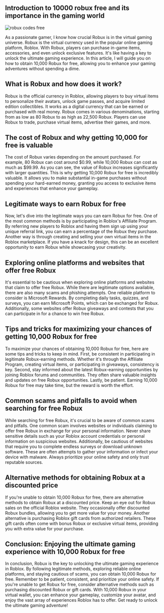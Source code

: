 Introduction to 10000 robux free and its importance in the gaming world
------------------------------------------------------------

<img src="https://i.ytimg.com/vi/l6qQqUHS2DE/maxresdefault.jpg" alt="robux codes free" style="max-width: 100%;">

As a passionate gamer, I know how crucial Robux is in the virtual gaming universe. Robux is the virtual currency used in the popular online gaming platform, Roblox. With Robux, players can purchase in-game items, accessories, and even unlock exclusive features. It's like having a key to unlock the ultimate gaming experience. In this article, I will guide you on how to obtain 10,000 Robux for free, allowing you to enhance your gaming adventures without spending a dime.

What is Robux and how does it work?
-----------------------------------

Robux is the official currency in Roblox, allowing players to buy virtual items to personalize their avatars, unlock game passes, and acquire limited edition collectibles. It works as a digital currency that can be earned or purchased with real money. Robux comes in various denominations, starting from as low as 80 Robux to as high as 22,500 Robux. Players can use Robux to trade, purchase virtual items, advertise their games, and more.

The cost of Robux and why getting 10,000 for free is valuable
-------------------------------------------------------------

The cost of Robux varies depending on the amount purchased. For example, 80 Robux can cost around $0.99, while 10,000 Robux can cost as much as $99.99. As you can see, the value of Robux increases significantly with larger quantities. This is why getting 10,000 Robux for free is incredibly valuable. It allows you to make substantial in-game purchases without spending your hard-earned money, granting you access to exclusive items and experiences that enhance your gameplay.

Legitimate ways to earn Robux for free
--------------------------------------

Now, let's dive into the legitimate ways you can earn Robux for free. One of the most common methods is by participating in Roblox's Affiliate Program. By referring new players to Roblox and having them sign up using your unique referral link, you can earn a percentage of the Robux they purchase. Another way is through creating and selling your own virtual items in the Roblox marketplace. If you have a knack for design, this can be an excellent opportunity to earn Robux while showcasing your creativity.

Exploring online platforms and websites that offer free Robux
-------------------------------------------------------------

It's essential to be cautious when exploring online platforms and websites that claim to offer free Robux. While there are legitimate options available, there are also many scams and phishing attempts. One reliable platform to consider is Microsoft Rewards. By completing daily tasks, quizzes, and surveys, you can earn Microsoft Points, which can be exchanged for Robux. Additionally, some websites offer Robux giveaways and contests that you can participate in for a chance to win free Robux.

Tips and tricks for maximizing your chances of getting 10,000 Robux for free
----------------------------------------------------------------------------

To maximize your chances of obtaining 10,000 Robux for free, here are some tips and tricks to keep in mind. First, be consistent in participating in legitimate Robux-earning methods. Whether it's through the Affiliate Program, creating virtual items, or participating in giveaways, consistency is key. Second, stay informed about the latest Robux-earning opportunities by joining Roblox forums and communities. They often share valuable insights and updates on free Robux opportunities. Lastly, be patient. Earning 10,000 Robux for free may take time, but the reward is worth the effort.

Common scams and pitfalls to avoid when searching for free Robux
----------------------------------------------------------------

While searching for free Robux, it's crucial to be aware of common scams and pitfalls. One common scam involves websites or individuals claiming to offer free Robux in exchange for your personal information. Never share sensitive details such as your Roblox account credentials or personal information on suspicious websites. Additionally, be cautious of websites that require you to complete endless surveys or download unknown software. These are often attempts to gather your information or infect your device with malware. Always prioritize your online safety and only trust reputable sources.

Alternative methods for obtaining Robux at a discounted price
-------------------------------------------------------------

If you're unable to obtain 10,000 Robux for free, there are alternative methods to obtain Robux at a discounted price. Keep an eye out for Robux sales on the official Roblox website. They occasionally offer discounted Robux bundles, allowing you to get more value for your money. Another alternative is purchasing Roblox gift cards from authorized retailers. These gift cards often come with bonus Robux or exclusive virtual items, providing you with extra value for your purchase.

Conclusion: Enjoying the ultimate gaming experience with 10,000 Robux for free
------------------------------------------------------------------------------

In conclusion, Robux is the key to unlocking the ultimate gaming experience in Roblox. By following legitimate methods, exploring reliable online platforms, and staying cautious of scams, you can obtain 10,000 Robux for free. Remember to be patient, consistent, and prioritize your online safety. If you're unable to get Robux for free, consider alternative methods such as purchasing discounted Robux or gift cards. With 10,000 Robux in your virtual wallet, you can enhance your gameplay, customize your avatar, and enjoy the vast array of experiences Roblox has to offer. Get ready to unlock the ultimate gaming adventure!
